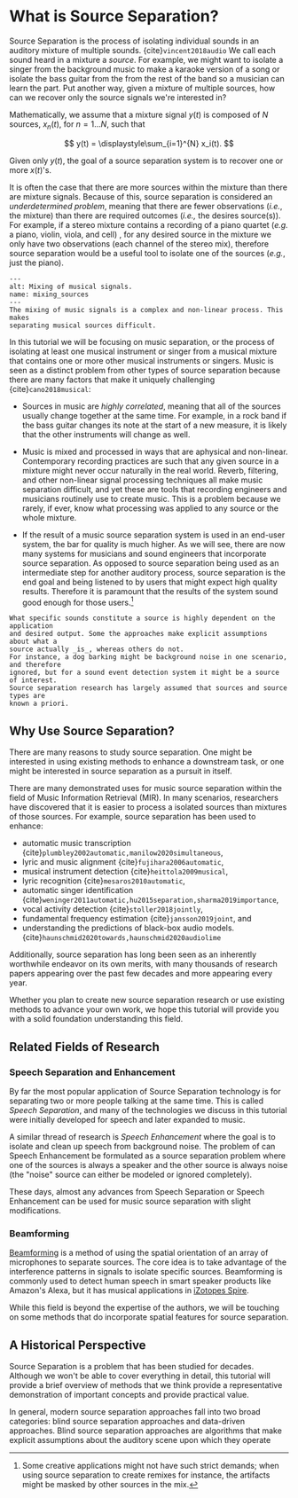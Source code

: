 What is Source Separation?
==========================



Source Separation is the process of isolating individual sounds in an auditory
mixture of multiple sounds. {cite}`vincent2018audio` We call each sound heard
in a mixture a _source_.
For example, we might want to isolate a singer from the background music to make
a karaoke version of a song or isolate the bass guitar from the from the rest of
the band so a musician can learn the part. Put another way, given a mixture of
multiple sources, how can we recover only the source signals we're interested in?


Mathematically, we assume that a mixture signal $y(t)$ is composed of $N$ sources, 
$x_n(t)$, for $n=1...N$, such that

$$
y(t) = \displaystyle\sum_{i=1}^{N} x_i(t).
$$

Given only $y(t)$, the goal of a source separation system is to recover one or
more $x(t)$'s. 

It is often the case that there are more sources within
the mixture than there are mixture signals. Because of this, source separation
is considered an _underdetermined problem_, meaning that there are fewer observations
(_i.e._, the mixture) than there are required outcomes (_i.e.,_ the desires
source(s)). For example, if a stereo mixture contains a recording of a piano quartet
(_e.g._ a piano, violin, viola, and cell) , for any desired source in the
mixture we only have two observations (each channel of the stereo mix),
therefore source separation would be a useful tool to isolate one of the
sources (_e.g._, just the piano).


```{figure} ../images/intro/mixing_overview.png
---
alt: Mixing of musical signals.
name: mixing_sources
---
The mixing of music signals is a complex and non-linear process. This makes
separating musical sources difficult.
```


In this tutorial we will be focusing on music separation, or the process of 
isolating at least one musical instrument or singer from a musical mixture that
contains one or more other musical instruments or singers. Music is seen as a
distinct problem from other types of source separation because there are many
factors that make it uniquely challenging {cite}`cano2018musical`:

- Sources in music are _highly correlated_, meaning that all of the sources usually 
  change together at the same time. For example, in a rock band if the bass guitar
  changes its note at the start of a new measure, it is likely that the other
  instruments will change as well.
  
- Music is mixed and processed in ways that are aphysical and non-linear. 
  Contemporary recording practices are such that any given source in a mixture
  might never occur naturally in the real world. Reverb, filtering, and other
  non-linear signal processing techniques all make music separation difficult,
  and yet these are tools that recording engineers and musicians routinely use
  to create music. This is a problem because we rarely, if ever, know what
  processing was applied to any source or the whole mixture.
  
- If the result of a music source separation system is used in an end-user system,
  the bar for quality is much higher. As we will see, there are now many systems
  for musicians and sound engineers that incorporate source separation. As opposed
  to source separation being used as an intermediate step for another auditory
  process, source separation is the end goal and being listened to by users that
  might expect high quality results. Therefore it is paramount that the results
  of the system sound good enough for those users.[^fn1]


```{note}
What specific sounds constitute a source is highly dependent on the application
and desired output. Some the approaches make explicit assumptions about what a
source actually _is_, whereas others do not. 
For instance, a dog barking might be background noise in one scenario, and therefore
ignored, but for a sound event detection system it might be a source of interest.
Source separation research has largely assumed that sources and source types are
known a priori.
```


## Why Use Source Separation?

There are many reasons to study source separation. One might be interested in
using existing methods to enhance a downstream task, or one might be interested
in source separation as a pursuit in itself. 

There are many demonstrated uses for music source separation within the field of
Music Information Retrieval (MIR). In many scenarios, researchers have discovered
that it is easier to process a isolated sources than mixtures of those sources.
For example, source separation has been used to enhance:

- automatic music transcription {cite}`plumbley2002automatic,manilow2020simultaneous`, 
- lyric and music alignment {cite}`fujihara2006automatic`, 
- musical instrument detection {cite}`heittola2009musical`, 
- lyric recognition {cite}`mesaros2010automatic`, 
- automatic singer identification {cite}`weninger2011automatic,hu2015separation,sharma2019importance`, 
- vocal activity detection {cite}`stoller2018jointly`, 
- fundamental frequency estimation {cite}`jansson2019joint`, and 
- understanding the predictions of black-box audio models. {cite}`haunschmid2020towards,haunschmid2020audiolime`

Additionally, source separation has long been seen as an inherently worthwhile
endeavor on its own merits, with many thousands of research papers appearing over
the past few decades and more appearing every year.

Whether you plan to create new source separation research or use existing methods
to advance your own work, we hope this tutorial will provide you with a solid
foundation understanding this field.

## Related Fields of Research

### Speech Separation and Enhancement
By far the most popular application of Source Separation technology is for
separating two or more people talking at the same time. This is called
_Speech Separation_, and many of the technologies we discuss in this tutorial
were initially developed for speech and later expanded to music.

A similar thread of research is _Speech
Enhancement_ where the goal is to isolate and clean up speech from background
noise. The problem of can Speech Enhancement be formulated as a source
separation problem where one of the sources is always a speaker and the other
source is always noise (the "noise" source can either be modeled or ignored
completely).

These days, almost any advances from Speech Separation or Speech Enhancement
can be used for music source separation with slight modifications.


### Beamforming

[Beamforming](https://en.wikipedia.org/wiki/Beamforming) is a method of using
the spatial orientation of an array of microphones to separate sources. The core
idea is to take advantage of the interference patterns in signals to isolate
specific sources. Beamforming is commonly used to detect human speech in smart
speaker products like Amazon's Alexa, but it has musical applications in
[iZotopes Spire](https://www.izotope.com/en/products/spire-studio.html).

While this field is beyond the expertise of the authors, we will be touching on
some methods that do incorporate spatial features for source separation.


## A Historical Perspective

Source Separation is a problem that has been studied for decades. Although we won't
be able to cover everything in detail, this tutorial will provide a brief overview
of methods that we think provide a representative demonstration of important concepts and
provide practical value.

In general, modern source separation approaches fall into two broad categories: blind
source separation approaches and data-driven approaches. Blind source separation
approaches are algorithms that make explicit assumptions about the auditory scene
upon which they operate


[^fn1]: Some creative applications might not have such strict demands; when using
 source separation to create remixes for instance, the artifacts might be masked
 by other sources in the mix.
 